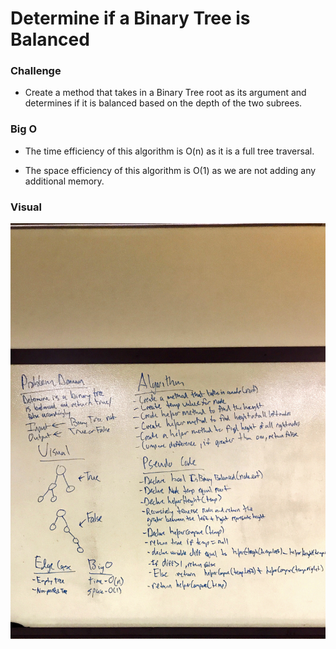 # Determine if a Binary Tree is Balanced

### Challenge

- Create a method that takes in a Binary Tree root as its argument and determines if it is balanced based on the depth of the two subrees.
### Big O

- The time efficiency of this algorithm is O(n) as it is a full tree traversal.

- The space efficiency of this algorithm is O(1) as we are not adding any additional memory.

### Visual
![SCREENSHOT](https://github.com/ntibbals/data-structures-and-algorithms/blob/master/Challenges/Binary-Tree-Balancer/whiteboard.JPG)
